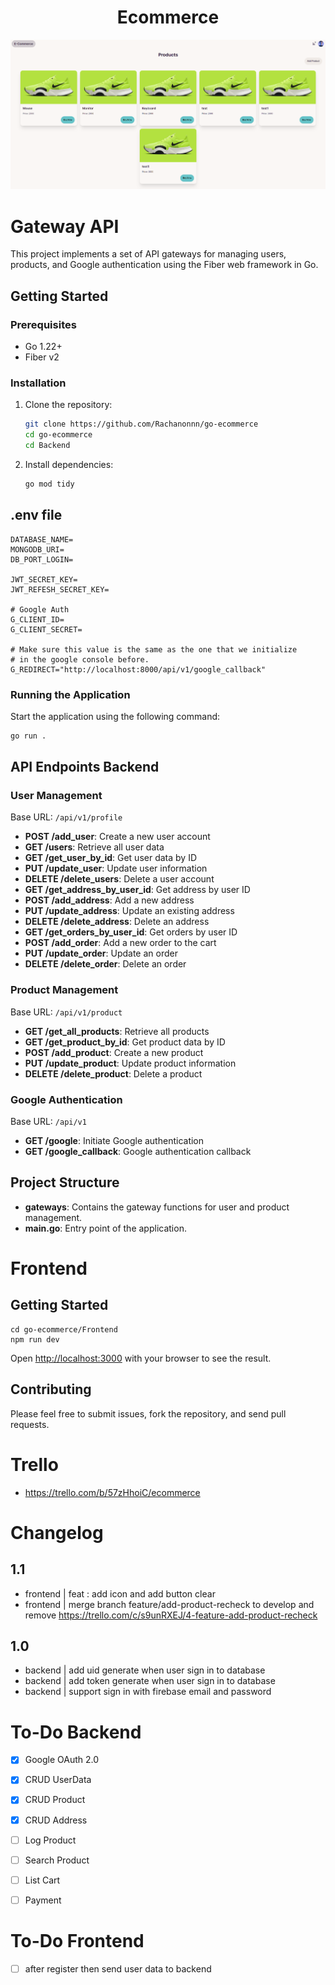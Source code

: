 <div align="center">

# Ecommerce

![alt text](example/image.png)

</div>


# Gateway API

This project implements a set of API gateways for managing users, products, and Google authentication using the Fiber web framework in Go.

## Getting Started

### Prerequisites

- Go 1.22+
- Fiber v2

### Installation

1. Clone the repository:
   ```sh
   git clone https://github.com/Rachanonnn/go-ecommerce
   cd go-ecommerce
   cd Backend
   ```

2. Install dependencies:
   ```sh
   go mod tidy
   ```

## .env file
```
DATABASE_NAME=
MONGODB_URI=
DB_PORT_LOGIN=

JWT_SECRET_KEY=
JWT_REFESH_SECRET_KEY=

# Google Auth
G_CLIENT_ID=
G_CLIENT_SECRET=

# Make sure this value is the same as the one that we initialize 
# in the google console before.
G_REDIRECT="http://localhost:8000/api/v1/google_callback"
```

### Running the Application

Start the application using the following command:
```sh
go run .
```

## API Endpoints Backend

### User Management

Base URL: `/api/v1/profile`

- **POST /add_user**: Create a new user account
- **GET /users**: Retrieve all user data
- **GET /get_user_by_id**: Get user data by ID
- **PUT /update_user**: Update user information
- **DELETE /delete_users**: Delete a user account
- **GET /get_address_by_user_id**: Get address by user ID
- **POST /add_address**: Add a new address
- **PUT /update_address**: Update an existing address
- **DELETE /delete_address**: Delete an address
- **GET /get_orders_by_user_id**: Get orders by user ID
- **POST /add_order**: Add a new order to the cart
- **PUT /update_order**: Update an order
- **DELETE /delete_order**: Delete an order

### Product Management

Base URL: `/api/v1/product`

- **GET /get_all_products**: Retrieve all products
- **GET /get_product_by_id**: Get product data by ID
- **POST /add_product**: Create a new product
- **PUT /update_product**: Update product information
- **DELETE /delete_product**: Delete a product

### Google Authentication

Base URL: `/api/v1`

- **GET /google**: Initiate Google authentication
- **GET /google_callback**: Google authentication callback

## Project Structure

- **gateways**: Contains the gateway functions for user and product management.
- **main.go**: Entry point of the application.

# Frontend

## Getting Started
```
cd go-ecommerce/Frontend
npm run dev
```

Open [http://localhost:3000](http://localhost:3000) with your browser to see the result.

## Contributing

Please feel free to submit issues, fork the repository, and send pull requests.

# Trello
- https://trello.com/b/57zHhoiC/ecommerce

# Changelog

## 1.1
- frontend | feat : add icon and add button clear
- frontend | merge branch feature/add-product-recheck to develop and remove https://trello.com/c/s9unRXEJ/4-feature-add-product-recheck

## 1.0
- backend | add uid generate when user sign in to database
- backend | add token generate when user sign in to database
- backend | support sign in with firebase email and password

# To-Do Backend

- [x] Google OAuth 2.0

- [x] CRUD UserData

- [x] CRUD Product

- [x] CRUD Address

- [ ] Log Product

- [ ] Search Product

- [ ] List Cart

- [ ] Payment

# To-Do Frontend
- [ ] after register then send user data to backend
